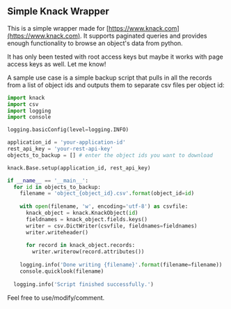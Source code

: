 Simple Knack Wrapper
---

This is a simple wrapper made for [https://www.knack.com](https://www.knack.com). 
It supports paginated queries and provides enough functionality to browse an object's data
from python.

It has only been tested with root access keys but maybe it works with page access keys as well.
Let me know!

A sample use case is a simple backup script that pulls in all the records from a list of
object ids and outputs them to separate csv files per object id:

```python
import knack
import csv
import logging
import console

logging.basicConfig(level=logging.INFO)

application_id = 'your-application-id'
rest_api_key = 'your-rest-api-key'
objects_to_backup = [] # enter the object ids you want to download

knack.Base.setup(application_id, rest_api_key)

if __name__ == '__main__':
  for id in objects_to_backup:
    filename = 'object_{object_id}.csv'.format(object_id=id)
    
    with open(filename, 'w', encoding='utf-8') as csvfile:
      knack_object = knack.KnackObject(id)
      fieldnames = knack_object.fields.keys()
      writer = csv.DictWriter(csvfile, fieldnames=fieldnames)
      writer.writeheader()
      
      for record in knack_object.records:
        writer.writerow(record.attributes())
        
    logging.info('Done writing {filename}'.format(filename=filename))
    console.quicklook(filename)
    
  logging.info('Script finished successfully.')
```

Feel free to use/modify/comment.
